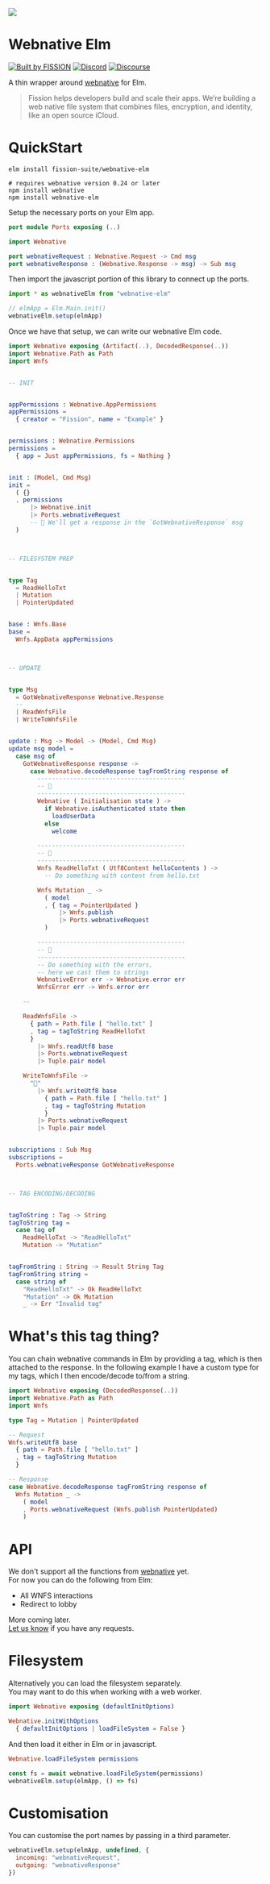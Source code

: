 ![](https://raw.githubusercontent.com/fission-suite/kit/6a20e9af963dd000903b1c6e64f9fbb2102ba472/images/badge-solid-colored.svg)

# Webnative Elm

[![Built by FISSION](https://img.shields.io/badge/⌘-Built_by_FISSION-purple.svg)](https://fission.codes)
[![Discord](https://img.shields.io/discord/478735028319158273.svg)](https://discord.gg/zAQBDEq)
[![Discourse](https://img.shields.io/discourse/https/talk.fission.codes/topics)](https://talk.fission.codes)

A thin wrapper around [webnative](https://github.com/fission-suite/webnative#readme) for Elm.

> Fission helps developers build and scale their apps. We’re building a web native file system that combines files, encryption, and identity, like an open source iCloud.



# QuickStart

```shell
elm install fission-suite/webnative-elm

# requires webnative version 0.24 or later
npm install webnative
npm install webnative-elm
```

Setup the necessary ports on your Elm app.

```elm
port module Ports exposing (..)

import Webnative

port webnativeRequest : Webnative.Request -> Cmd msg
port webnativeResponse : (Webnative.Response -> msg) -> Sub msg

```

Then import the javascript portion of this library to connect up the ports.

```js
import * as webnativeElm from "webnative-elm"

// elmApp = Elm.Main.init()
webnativeElm.setup(elmApp)
```

Once we have that setup, we can write our webnative Elm code.

```elm
import Webnative exposing (Artifact(..), DecodedResponse(..))
import Webnative.Path as Path
import Wnfs


-- INIT


appPermissions : Webnative.AppPermissions
appPermissions =
  { creator = "Fission", name = "Example" }


permissions : Webnative.Permissions
permissions =
  { app = Just appPermissions, fs = Nothing }


init : (Model, Cmd Msg)
init =
  ( {}
  , permissions
      |> Webnative.init
      |> Ports.webnativeRequest
      -- 🚀 We'll get a response in the `GotWebnativeResponse` msg
  )



-- FILESYSTEM PREP


type Tag
  = ReadHelloTxt
  | Mutation
  | PointerUpdated


base : Wnfs.Base
base =
  Wnfs.AppData appPermissions



-- UPDATE


type Msg
  = GotWebnativeResponse Webnative.Response
  --
  | ReadWnfsFile
  | WriteToWnfsFile


update : Msg -> Model -> (Model, Cmd Msg)
update msg model =
  case msg of
    GotWebnativeResponse response ->
      case Webnative.decodeResponse tagFromString response of
        -----------------------------------------
        -- 🚀
        -----------------------------------------
        Webnative ( Initialisation state ) ->
          if Webnative.isAuthenticated state then
            loadUserData
          else
            welcome

        -----------------------------------------
        -- 💾
        -----------------------------------------
        Wnfs ReadHelloTxt ( Utf8Content helloContents ) ->
          -- Do something with content from hello.txt

        Wnfs Mutation _ ->
          ( model
          , { tag = PointerUpdated }
              |> Wnfs.publish
              |> Ports.webnativeRequest
          )

        -----------------------------------------
        -- 🥵
        -----------------------------------------
        -- Do something with the errors,
        -- here we cast them to strings
        WebnativeError err -> Webnative.error err
        WnfsError err -> Wnfs.error err

    --

    ReadWnfsFile ->
      { path = Path.file [ "hello.txt" ]
      , tag = tagToString ReadHelloTxt
      }
        |> Wnfs.readUtf8 base
        |> Ports.webnativeRequest
        |> Tuple.pair model

    WriteToWnfsFile ->
      "👋"
        |> Wnfs.writeUtf8 base
          { path = Path.file [ "hello.txt" ]
          , tag = tagToString Mutation
          }
        |> Ports.webnativeRequest
        |> Tuple.pair model


subscriptions : Sub Msg
subscriptions =
  Ports.webnativeResponse GotWebnativeResponse



-- TAG ENCODING/DECODING


tagToString : Tag -> String
tagToString tag =
  case tag of
    ReadHelloTxt -> "ReadHelloTxt"
    Mutation -> "Mutation"


tagFromString : String -> Result String Tag
tagFromString string =
  case string of
    "ReadHelloTxt" -> Ok ReadHelloTxt
    "Mutation" -> Ok Mutation
    _ -> Err "Invalid tag"
```



# What's this tag thing?

You can chain webnative commands in Elm by providing a tag, which is then attached to the response. In the following example I have a custom type for my tags, which I then encode/decode to/from a string.

```elm
import Webnative exposing (DecodedResponse(..))
import Webnative.Path as Path
import Wnfs

type Tag = Mutation | PointerUpdated

-- Request
Wnfs.writeUtf8 base
  { path = Path.file [ "hello.txt" ]
  , tag = tagToString Mutation
  }

-- Response
case Webnative.decodeResponse tagFromString response of
  Wnfs Mutation _ ->
    ( model
    , Ports.webnativeRequest (Wnfs.publish PointerUpdated)
    )
```



# API

We don't support all the functions from [webnative](https://github.com/fission-suite/webnative#readme) yet.  
For now you can do the following from Elm:

- All WNFS interactions
- Redirect to lobby

More coming later.  
[Let us know](https://talk.fission.codes) if you have any requests.



# Filesystem

Alternatively you can load the filesystem separately.  
You may want to do this when working with a web worker.

```elm
import Webnative exposing (defaultInitOptions)

Webnative.initWithOptions
  { defaultInitOptions | loadFileSystem = False }
```

And then load it either in Elm or in javascript.

```elm
Webnative.loadFileSystem permissions
```

```js
const fs = await webnative.loadFileSystem(permissions)
webnativeElm.setup(elmApp, () => fs)
```



# Customisation

You can customise the port names by passing in a third parameter.

```js
webnativeElm.setup(elmApp, undefined, {
  incoming: "webnativeRequest",
  outgoing: "webnativeResponse"
})
```
